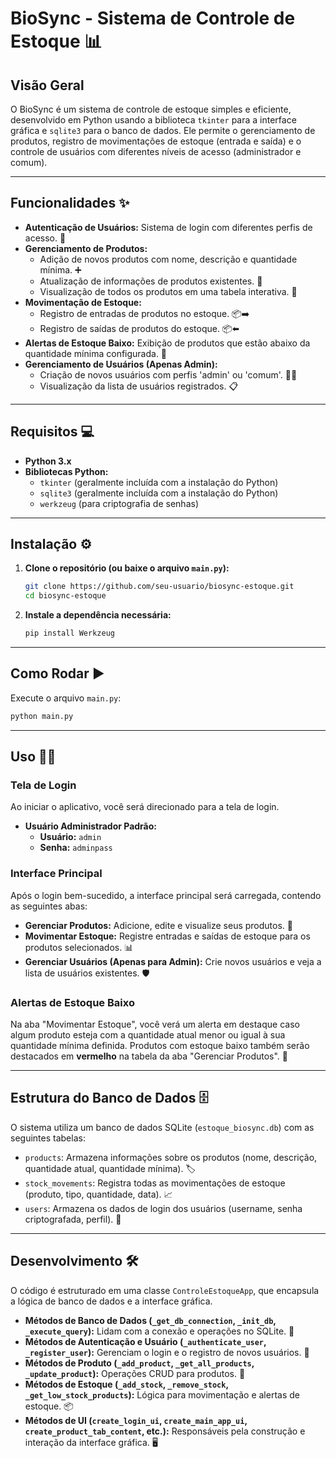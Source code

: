 # BioSync - Sistema de Controle de Estoque 📊

## Visão Geral

O BioSync é um sistema de controle de estoque simples e eficiente, desenvolvido em Python usando a biblioteca `tkinter` para a interface gráfica e `sqlite3` para o banco de dados. Ele permite o gerenciamento de produtos, registro de movimentações de estoque (entrada e saída) e o controle de usuários com diferentes níveis de acesso (administrador e comum).

-----

## Funcionalidades ✨

  * **Autenticação de Usuários:** Sistema de login com diferentes perfis de acesso. 🔑
  * **Gerenciamento de Produtos:**
      * Adição de novos produtos com nome, descrição e quantidade mínima. ➕
      * Atualização de informações de produtos existentes. 🔄
      * Visualização de todos os produtos em uma tabela interativa. 👀
  * **Movimentação de Estoque:**
      * Registro de entradas de produtos no estoque. 📦➡️
      * Registro de saídas de produtos do estoque. 📦⬅️
  * **Alertas de Estoque Baixo:** Exibição de produtos que estão abaixo da quantidade mínima configurada. 🚨
  * **Gerenciamento de Usuários (Apenas Admin):**
      * Criação de novos usuários com perfis 'admin' ou 'comum'. 🧑‍💻
      * Visualização da lista de usuários registrados. 📋

-----

## Requisitos 💻

  * **Python 3.x**
  * **Bibliotecas Python:**
      * `tkinter` (geralmente incluída com a instalação do Python)
      * `sqlite3` (geralmente incluída com a instalação do Python)
      * `werkzeug` (para criptografia de senhas)

-----

## Instalação ⚙️

1.  **Clone o repositório (ou baixe o arquivo `main.py`):**

    ```bash
    git clone https://github.com/seu-usuario/biosync-estoque.git
    cd biosync-estoque
    ```

2.  **Instale a dependência necessária:**

    ```bash
    pip install Werkzeug
    ```

-----

## Como Rodar ▶️

Execute o arquivo `main.py`:

```bash
python main.py
```

-----

## Uso 🧑‍💻

### Tela de Login

Ao iniciar o aplicativo, você será direcionado para a tela de login.

  * **Usuário Administrador Padrão:**
      * **Usuário:** `admin`
      * **Senha:** `adminpass`

### Interface Principal

Após o login bem-sucedido, a interface principal será carregada, contendo as seguintes abas:

  * **Gerenciar Produtos:** Adicione, edite e visualize seus produtos. 📝
  * **Movimentar Estoque:** Registre entradas e saídas de estoque para os produtos selecionados. 📊
  * **Gerenciar Usuários (Apenas para Admin):** Crie novos usuários e veja a lista de usuários existentes. 🛡️

### Alertas de Estoque Baixo

Na aba "Movimentar Estoque", você verá um alerta em destaque caso algum produto esteja com a quantidade atual menor ou igual à sua quantidade mínima definida. Produtos com estoque baixo também serão destacados em **vermelho** na tabela da aba "Gerenciar Produtos". 🔴

-----

## Estrutura do Banco de Dados 🗄️

O sistema utiliza um banco de dados SQLite (`estoque_biosync.db`) com as seguintes tabelas:

  * `products`: Armazena informações sobre os produtos (nome, descrição, quantidade atual, quantidade mínima). 🏷️
  * `stock_movements`: Registra todas as movimentações de estoque (produto, tipo, quantidade, data). 📈
  * `users`: Armazena os dados de login dos usuários (username, senha criptografada, perfil). 👤

-----

## Desenvolvimento 🛠️

O código é estruturado em uma classe `ControleEstoqueApp`, que encapsula a lógica de banco de dados e a interface gráfica.

  * **Métodos de Banco de Dados (`_get_db_connection`, `_init_db`, `_execute_query`):** Lidam com a conexão e operações no SQLite. 🔗
  * **Métodos de Autenticação e Usuário (`_authenticate_user`, `_register_user`):** Gerenciam o login e o registro de novos usuários. 🔐
  * **Métodos de Produto (`_add_product`, `_get_all_products`, `_update_product`):** Operações CRUD para produtos. 🛒
  * **Métodos de Estoque (`_add_stock`, `_remove_stock`, `_get_low_stock_products`):** Lógica para movimentação e alertas de estoque. 📦
  * **Métodos de UI (`create_login_ui`, `create_main_app_ui`, `create_product_tab_content`, etc.):** Responsáveis pela construção e interação da interface gráfica. 🖥️

